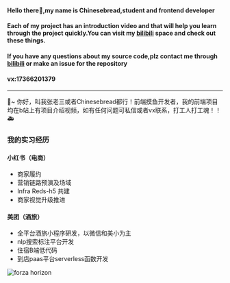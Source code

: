 #### Hello there👋,my name is Chinesebread,student and frontend developer
#### Each of my project has an introduction video and that will help you learn through the project quickly.You can visit my [bilibili](https://space.bilibili.com/47733318) space and check out these things.
#### If you have any questions about my source code,plz contact me through [bilibili](https://space.bilibili.com/47733318) or make an issue for the repository
#### vx:17366201379
---
🥂~ 你好，叫我张老三或者Chinesebread都行！前端摸鱼开发者，我的前端项目均在b站上有项目介绍视频，如有任何问题可私信或者vx联系，打工人打工魂！！🚑
### 我的实习经历
#### 小红书（电商）
* 商家履约
* 营销链路预演及场域
* Infra Reds-h5 共建
* 商家视觉升级推进
#### 美团（酒旅）
* 全平台酒旅小程序研发，以微信和美小为主
* nlp搜索标注平台开发
* 住宿B端低代码
* 到店paas平台serverless函数开发

![forza horizon](https://user-images.githubusercontent.com/76460624/231668237-3ba065ea-d357-4732-87a4-12e55757a668.jpg)


